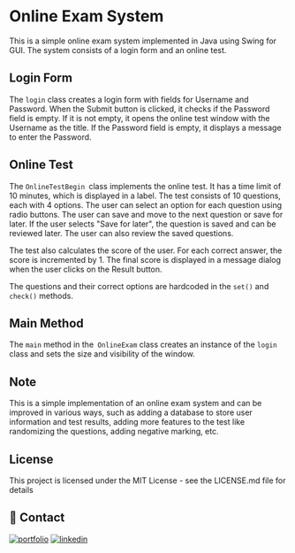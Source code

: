 # Online Exam System

This is a simple online exam system implemented in Java using Swing for GUI. The system consists of a login form and an online test.

## Login Form
The `login` class creates a login form with fields for Username and Password. When the Submit button is clicked, it checks if the Password field is empty. If it is not empty, it opens the online test window with the Username as the title. If the Password field is empty, it displays a message to enter the Password.

## Online Test
The `OnlineTestBegin `class implements the online test. It has a time limit of 10 minutes, which is displayed in a label. The test consists of 10 questions, each with 4 options. The user can select an option for each question using radio buttons. The user can save and move to the next question or save for later. If the user selects "Save for later", the question is saved and can be reviewed later. The user can also review the saved questions.

The test also calculates the score of the user. For each correct answer, the score is incremented by 1. The final score is displayed in a message dialog when the user clicks on the Result button.

The questions and their correct options are hardcoded in the `set()` and `check()` methods.

## Main Method
The `main` method in the` OnlineExam` class creates an instance of the `login` class and sets the size and visibility of the window.

## Note
This is a simple implementation of an online exam system and can be improved in various ways, such as adding a database to store user information and test results, adding more features to the test like randomizing the questions, adding negative marking, etc.

## License
This project is licensed under the MIT License - see the LICENSE.md file for details

## 🔗 Contact
[![portfolio](https://img.shields.io/badge/my_portfolio-000?style=for-the-badge&logo=ko-fi&logoColor=white)](https://github.com/vishalsinghstudy)
[![linkedin](https://img.shields.io/badge/linkedin-0A66C2?style=for-the-badge&logo=linkedin&logoColor=white)](linkedin.com/in/vishal-kumar-singh-492920256)
